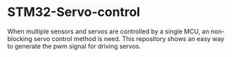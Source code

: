 # STM32-Servo-control
When multiple sensors and servos are controlled by a single MCU, an non-blocking servo control method is need. This repository shows an easy way to generate the pwm signal for driving servos.
